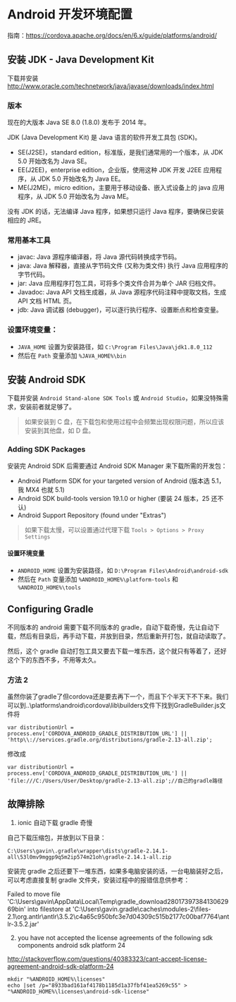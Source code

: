 # Android 开发环境配置

指南：https://cordova.apache.org/docs/en/6.x/guide/platforms/android/

## 安装 JDK - Java Development Kit

下载并安装 http://www.oracle.com/technetwork/java/javase/downloads/index.html

### 版本

现在的大版本 Java SE 8.0 (1.8.0) 发布于 2014 年。

JDK (Java Development Kit) 是 Java 语言的软件开发工具包 (SDK)。

* SE(J2SE)，standard edition，标准版，是我们通常用的一个版本，从 JDK 5.0 开始改名为 Java SE。
* EE(J2EE)，enterprise edition，企业版，使用这种 JDK 开发 J2EE 应用程序，从 JDK 5.0 开始改名为 Java EE。
* ME(J2ME)，micro edition，主要用于移动设备、嵌入式设备上的 java 应用程序，从 JDK 5.0 开始改名为 Java ME。

没有 JDK 的话，无法编译 Java 程序，如果想只运行 Java 程序，要确保已安装相应的 JRE。

### 常用基本工具

* javac: Java 源程序编译器，将 Java 源代码转换成字节码。
* java: Java 解释器，直接从字节码文件 (又称为类文件) 执行 Java 应用程序的字节代码。
* jar: Java 应用程序打包工具，可将多个类文件合并为单个 JAR 归档文件。
* Javadoc: Java API 文档生成器，从 Java 源程序代码注释中提取文档，生成 API 文档 HTML 页。
* jdb: Java 调试器 (debugger)，可以逐行执行程序、设置断点和检查变量。

### 设置环境变量：

* `JAVA_HOME` 设置为安装路径，如 `C:\Program Files\Java\jdk1.8.0_112`
* 然后在 `Path` 变量添加 `%JAVA_HOME%\bin`

## 安装 Android SDK

下载并安装 `Android Stand-alone SDK Tools` 或 `Android Studio`，如果没特殊需求，安装前者就足够了。

> 如果安装到 C 盘，在下载包和使用过程中会频繁出现权限问题，所以应该安装到其他盘，如 D 盘。

### Adding SDK Packages

安装完 Android SDK 后需要通过 Android SDK Manager 来下载所需的开发包：

* Android Platform SDK for your targeted version of Android (版本选 5.1，我 MX4 也就 5.1)
* Android SDK build-tools version 19.1.0 or higher (要装 24 版本，25 还不认)
* Android Support Repository (found under "Extras")

> 如果下载太慢，可以设置通过代理下载 `Tools > Options > Proxy Settings`

#### 设置环境变量

* `ANDROID_HOME` 设置为安装路径，如 `D:\Program Files\Android\android-sdk`
* 然后在 `Path` 变量添加 `%ANDROID_HOME%\platform-tools` 和 `%ANDROID_HOME%\tools`

## Configuring Gradle

不同版本的 android 需要下载不同版本的 gradle，自动下载奇慢，先让自动下载，然后有目录后，再手动下载，并放到目录，然后重新开打包，就自动读取了。

然后，这个 gradle 自动打包工具又要去下载一堆东西，这个就只有等着了，还好这个下的东西不多，不用等太久。

### 方法 2

虽然你装了gradle了但cordova还是要去再下一个，而且下个半天下不下来。我们可以到..\platforms\android\cordova\lib\builders文件下找到GradleBuilder.js文件将

```
var distributionUrl = process.env['CORDOVA_ANDROID_GRADLE_DISTRIBUTION_URL'] || 'http\\://services.gradle.org/distributions/gradle-2.13-all.zip';
```
修改成
```
var distributionUrl = process.env['CORDOVA_ANDROID_GRADLE_DISTRIBUTION_URL'] || 'file:///C:/Users/User/Desktop/gradle-2.13-all.zip';//自己的gradle路径
```


## 故障排除

1. ionic 自动下载 gradle 奇慢

自己下载压缩包，并放到以下目录：

```
C:\Users\gavin\.gradle\wrapper\dists\gradle-2.14.1-all\53l0mv9mggp9q5m2ip574m21oh\gradle-2.14.1-all.zip
```

安装完 gradle 之后还要下一堆东西，如果多电脑安装的话，一台电脑装好之后，可以考虑直接复制 gradle 文件夹，安装过程中的报错信息供参考：

Failed to move file 'C:\Users\gavin\AppData\Local\Temp\gradle_download2801739738413062969bin' into filestore at 'C:\Users\gavin\.gradle\caches\modules-2\files-2.1\org.antlr\antlr\3.5.2\c4a65c950bfc3e7d04309c515b2177c00baf7764\antlr-3.5.2.jar'

2. you have not accepted the license agreements of the following sdk components android sdk platform 24

http://stackoverflow.com/questions/40383323/cant-accept-license-agreement-android-sdk-platform-24

```
mkdir "%ANDROID_HOME%\licenses"
echo |set /p="8933bad161af4178b1185d1a37fbf41ea5269c55" > "%ANDROID_HOME%\licenses\android-sdk-license"
```
